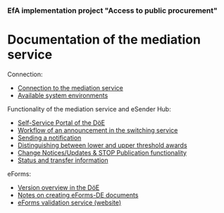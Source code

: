 ### EfA implementation project "Access to public procurement"
# Documentation of the mediation service
Connection:
  - [Connection to the mediation service](Connection_to_mediator.md)
  - [Available system environments](Development_environments.md)

Functionality of the mediation service and eSender Hub:
- [Self-Service Portal of the DöE](SSP.md)
- [Workflow of an announcement in the switching service](Workflow.md)
- [Sending a notification](/documentation/send_notice.md)
- [Distinguishing between lower and upper threshold awards](/documentation/upper-or_lower-threshold-award.md)
- [Change Notices/Updates & STOP Publication functionality](/documentation/STOP_update_and_change_notices.md)
- [Status and transfer information](Status_information.md)


eForms:
- [Version overview in the DöE](eForms_support.md)
- [Notes on creating eForms-DE documents](eForms_creation.md)
- [eForms validation service (website)](Validator.md)


<br><br>
